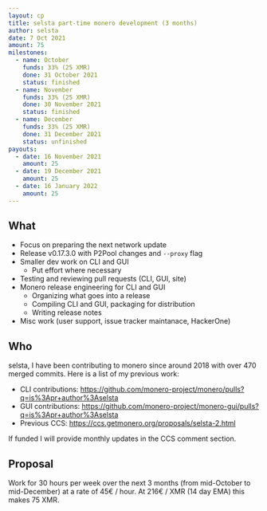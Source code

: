 ```yaml
---
layout: cp
title: selsta part-time monero development (3 months)
author: selsta
date: 7 Oct 2021
amount: 75
milestones:
  - name: October
    funds: 33% (25 XMR)
    done: 31 October 2021
    status: finished
  - name: November
    funds: 33% (25 XMR)
    done: 30 November 2021
    status: finished
  - name: December
    funds: 33% (25 XMR)
    done: 31 December 2021
    status: unfinished
payouts:
  - date: 16 November 2021
    amount: 25
  - date: 19 December 2021
    amount: 25
  - date: 16 January 2022
    amount: 25
---
```


## What

- Focus on preparing the next network update
- Release v0.17.3.0 with P2Pool changes and `--proxy` flag
- Smaller dev work on CLI and GUI
  - Put effort where necessary
- Testing and reviewing pull requests (CLI, GUI, site)
- Monero release engineering for CLI and GUI
  - Organizing what goes into a release
  - Compiling CLI and GUI, packaging for distribution
  - Writing release notes
- Misc work (user support, issue tracker maintanace, HackerOne)

## Who

selsta, I have been contributing to monero since around 2018 with over 470 merged commits. Here is a list of my previous work:

- CLI contributions: https://github.com/monero-project/monero/pulls?q=is%3Apr+author%3Aselsta
- GUI contributions: https://github.com/monero-project/monero-gui/pulls?q=is%3Apr+author%3Aselsta
- Previous CCS: https://ccs.getmonero.org/proposals/selsta-2.html

If funded I will provide monthly updates in the CCS comment section.

## Proposal

Work for 30 hours per week over the next 3 months (from mid-October to mid-December) at a rate of 45€ / hour. At 216€ / XMR (14 day EMA) this makes 75 XMR.
